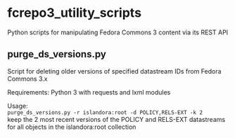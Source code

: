# fcrepo3_utility_scripts
Python scripts for manipulating Fedora Commons 3 content via its REST API

## purge_ds_versions.py
Script for deleting older versions of specified datastream IDs from Fedora Commons 3.x

Requirements: Python 3 with requests and lxml modules

Usage:\
```purge_ds_versions.py -r islandora:root -d POLICY,RELS-EXT -k 2```\
keep the 2 most recent versions of the POLICY and RELS-EXT datastreams for all objects in the islandora:root collection